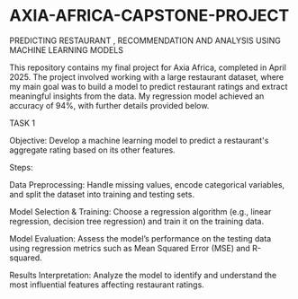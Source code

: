 # AXIA-AFRICA-CAPSTONE-PROJECT
PREDICTING RESTAURANT , RECOMMENDATION AND ANALYSIS USING MACHINE LEARNING MODELS


This repository contains my final project for Axia Africa, completed in April 2025. The project involved working with a large restaurant dataset, where my main goal was to build a model to predict restaurant ratings and extract meaningful insights from the data. My regression model achieved an accuracy of 94%, with further details provided below.

TASK 1

Objective:
Develop a machine learning model to predict a restaurant's aggregate rating based on its other features.

Steps:

Data Preprocessing: Handle missing values, encode categorical variables, and split the dataset into training and testing sets.

Model Selection & Training: Choose a regression algorithm (e.g., linear regression, decision tree regression) and train it on the training data.

Model Evaluation: Assess the model’s performance on the testing data using regression metrics such as Mean Squared Error (MSE) and R-squared.

Results Interpretation: Analyze the model to identify and understand the most influential features affecting restaurant ratings.





